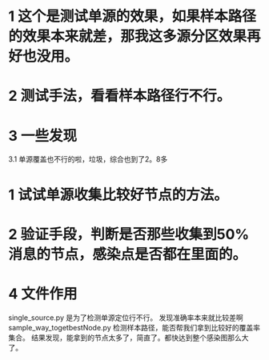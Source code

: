 # 1  这个是测试单源的效果，如果样本路径的效果本来就差，那我这多源分区效果再好也没用。


# 2  测试手法，看看样本路径行不行。


# 3 一些发现

3.1  单源覆盖也不行的啦，垃圾，综合也到了2。8多


# 1 试试单源收集比较好节点的方法。
# 2 验证手段，判断是否那些收集到50%消息的节点，感染点是否都在里面的。


#  4 文件作用

single_source.py  是为了检测单源定位行不行。 发现准确率本来就比较差啊
sample_way_togetbestNode.py   检测样本路径，能否帮我们拿到比较好的覆盖率集合。
结果发现，能拿到的节点太多了，简直了。都快达到整个感染图那么大了。





